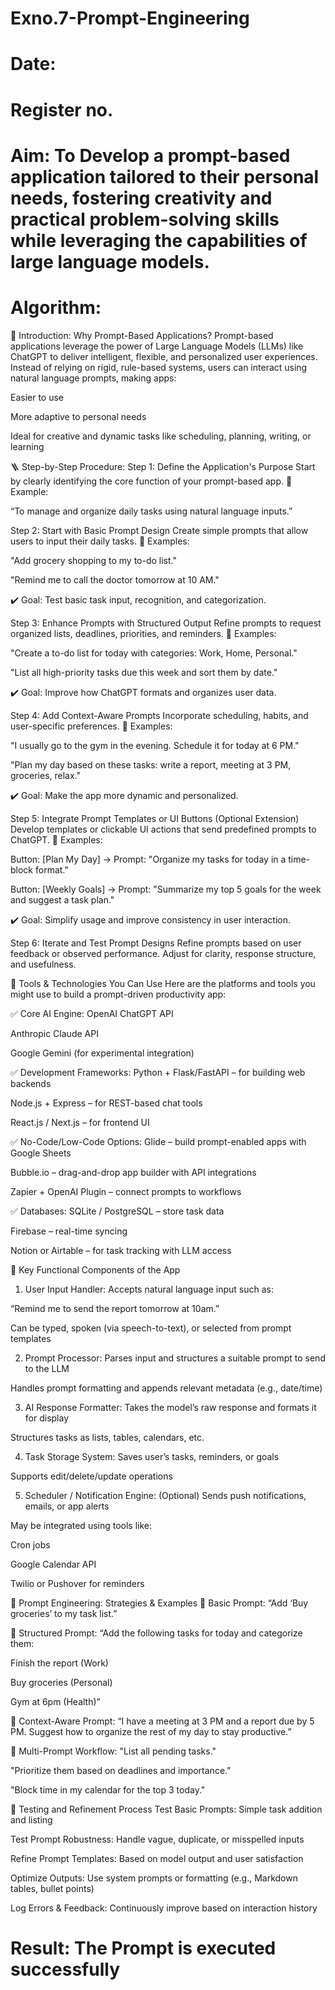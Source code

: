# Exno.7-Prompt-Engineering
# Date:
# Register no.
# Aim: To Develop a prompt-based application tailored to their personal needs, fostering creativity and practical problem-solving skills while leveraging the capabilities of large language models.



# Algorithm: 

📌 Introduction: Why Prompt-Based Applications?
Prompt-based applications leverage the power of Large Language Models (LLMs) like ChatGPT to deliver intelligent, flexible, and personalized user experiences. Instead of relying on rigid, rule-based systems, users can interact using natural language prompts, making apps:

Easier to use

More adaptive to personal needs

Ideal for creative and dynamic tasks like scheduling, planning, writing, or learning


🪜 Step-by-Step Procedure:
Step 1: Define the Application's Purpose
Start by clearly identifying the core function of your prompt-based app.
📝 Example:

“To manage and organize daily tasks using natural language inputs.”

Step 2: Start with Basic Prompt Design
Create simple prompts that allow users to input their daily tasks.
📝 Examples:

"Add grocery shopping to my to-do list."

"Remind me to call the doctor tomorrow at 10 AM."

✔️ Goal: Test basic task input, recognition, and categorization.

Step 3: Enhance Prompts with Structured Output
Refine prompts to request organized lists, deadlines, priorities, and reminders.
📝 Examples:

"Create a to-do list for today with categories: Work, Home, Personal."

"List all high-priority tasks due this week and sort them by date."

✔️ Goal: Improve how ChatGPT formats and organizes user data.

Step 4: Add Context-Aware Prompts
Incorporate scheduling, habits, and user-specific preferences.
📝 Examples:

"I usually go to the gym in the evening. Schedule it for today at 6 PM."

"Plan my day based on these tasks: write a report, meeting at 3 PM, groceries, relax."

✔️ Goal: Make the app more dynamic and personalized.

Step 5: Integrate Prompt Templates or UI Buttons (Optional Extension)
Develop templates or clickable UI actions that send predefined prompts to ChatGPT.
📝 Examples:

Button: [Plan My Day] → Prompt: "Organize my tasks for today in a time-block format."

Button: [Weekly Goals] → Prompt: "Summarize my top 5 goals for the week and suggest a task plan."

✔️ Goal: Simplify usage and improve consistency in user interaction.

Step 6: Iterate and Test Prompt Designs
Refine prompts based on user feedback or observed performance. Adjust for clarity, response structure, and usefulness.

🧰 Tools & Technologies You Can Use
Here are the platforms and tools you might use to build a prompt-driven productivity app:

✅ Core AI Engine:
OpenAI ChatGPT API

Anthropic Claude API

Google Gemini (for experimental integration)

✅ Development Frameworks:
Python + Flask/FastAPI – for building web backends

Node.js + Express – for REST-based chat tools

React.js / Next.js – for frontend UI

✅ No-Code/Low-Code Options:
Glide – build prompt-enabled apps with Google Sheets

Bubble.io – drag-and-drop app builder with API integrations

Zapier + OpenAI Plugin – connect prompts to workflows

✅ Databases:
SQLite / PostgreSQL – store task data

Firebase – real-time syncing

Notion or Airtable – for task tracking with LLM access

🔧 Key Functional Components of the App
1. User Input Handler:
Accepts natural language input such as:

“Remind me to send the report tomorrow at 10am.”

Can be typed, spoken (via speech-to-text), or selected from prompt templates

2. Prompt Processor:
Parses input and structures a suitable prompt to send to the LLM

Handles prompt formatting and appends relevant metadata (e.g., date/time)

3. AI Response Formatter:
Takes the model’s raw response and formats it for display

Structures tasks as lists, tables, calendars, etc.

4. Task Storage System:
Saves user’s tasks, reminders, or goals

Supports edit/delete/update operations

5. Scheduler / Notification Engine:
(Optional) Sends push notifications, emails, or app alerts

May be integrated using tools like:

Cron jobs

Google Calendar API

Twilio or Pushover for reminders

🧠 Prompt Engineering: Strategies & Examples
🔹 Basic Prompt:
“Add ‘Buy groceries’ to my task list.”

🔹 Structured Prompt:
“Add the following tasks for today and categorize them:

Finish the report (Work)

Buy groceries (Personal)

Gym at 6pm (Health)”

🔹 Context-Aware Prompt:
“I have a meeting at 3 PM and a report due by 5 PM. Suggest how to organize the rest of my day to stay productive.”

🔹 Multi-Prompt Workflow:
"List all pending tasks."

"Prioritize them based on deadlines and importance."

"Block time in my calendar for the top 3 today."

🧪 Testing and Refinement Process
Test Basic Prompts: Simple task addition and listing

Test Prompt Robustness: Handle vague, duplicate, or misspelled inputs

Refine Prompt Templates: Based on model output and user satisfaction

Optimize Outputs: Use system prompts or formatting (e.g., Markdown tables, bullet points)

Log Errors & Feedback: Continuously improve based on interaction history











# Result: The Prompt is executed successfully


